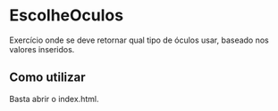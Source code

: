 # EscolheOculos
Exercício onde se deve retornar qual tipo de óculos usar, baseado nos valores inseridos.

## Como utilizar
Basta abrir o index.html.
